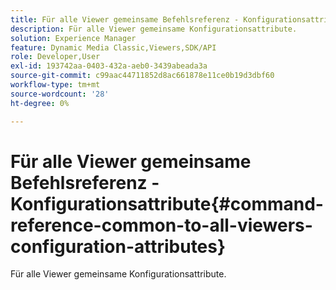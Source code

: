 ```yaml
---
title: Für alle Viewer gemeinsame Befehlsreferenz - Konfigurationsattribute
description: Für alle Viewer gemeinsame Konfigurationsattribute.
solution: Experience Manager
feature: Dynamic Media Classic,Viewers,SDK/API
role: Developer,User
exl-id: 193742aa-0403-432a-aeb0-3439abeada3a
source-git-commit: c99aac44711852d8ac661878e11ce0b19d3dbf60
workflow-type: tm+mt
source-wordcount: '28'
ht-degree: 0%

---
```


# Für alle Viewer gemeinsame Befehlsreferenz - Konfigurationsattribute{#command-reference-common-to-all-viewers-configuration-attributes}

Für alle Viewer gemeinsame Konfigurationsattribute.
